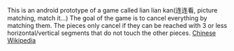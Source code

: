 This is an android prototype of a game called lian lian kan(连连看, picture matching, match it...) The goal of the game is to cancel everything by matching them. The pieces only cancel if they can be reached with 3 or less horizontal/vertical segments that do not touch the other pieces. [Chinese Wikipedia](https://zh.wikipedia.org/wiki/%E8%BF%9E%E8%BF%9E%E7%9C%8B)
